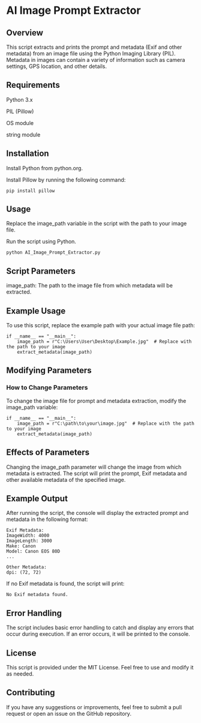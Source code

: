 # AI Image Prompt Extractor

## Overview

This script extracts and prints the prompt and metadata (Exif and other metadata) from an image file using the Python Imaging Library (PIL). Metadata in images can contain a variety of information such as camera settings, GPS location, and other details.

## Requirements

Python 3.x

PIL (Pillow)

OS module

string module

## Installation

Install Python from python.org.

Install Pillow by running the following command:

    pip install pillow

## Usage

Replace the image_path variable in the script with the path to your image file.

Run the script using Python.

    python AI_Image_Prompt_Extractor.py

## Script Parameters

image_path: The path to the image file from which metadata will be extracted.

## Example Usage

To use this script, replace the example path with your actual image file path:

    if __name__ == "__main__":
        image_path = r"C:\Users\User\Desktop\Example.jpg"  # Replace with the path to your image
        extract_metadata(image_path)

## Modifying Parameters
### How to Change Parameters

To change the image file for prompt and metadata extraction, modify the image_path variable:

    if __name__ == "__main__":
        image_path = r"C:\path\to\your\image.jpg"  # Replace with the path to your image
        extract_metadata(image_path)

## Effects of Parameters

Changing the image_path parameter will change the image from which metadata is extracted. The script will print the prompt, Exif metadata and other available metadata of the specified image.

## Example Output

After running the script, the console will display the extracted prompt and metadata in the following format:

    Exif Metadata:
    ImageWidth: 4000
    ImageLength: 3000
    Make: Canon
    Model: Canon EOS 80D
    ...

    Other Metadata:
    dpi: (72, 72)

If no Exif metadata is found, the script will print:

    No Exif metadata found.

## Error Handling

The script includes basic error handling to catch and display any errors that occur during execution. If an error occurs, it will be printed to the console.

## License

This script is provided under the MIT License. Feel free to use and modify it as needed.

## Contributing

If you have any suggestions or improvements, feel free to submit a pull request or open an issue on the GitHub repository.
